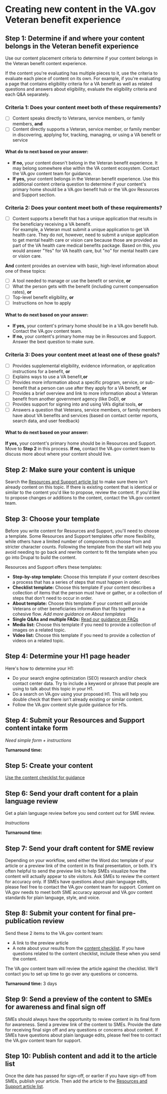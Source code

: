 # Creating new content in the VA.gov Veteran benefit experience

## Step 1: Determine if and where your content belongs in the Veteran benefit experience

Use our content placement criteria to determine if your content belongs in the Veteran benefit content experience. 

If the content you're evaluating has multiple pieces to it, use the criteria to evaluate each piece of content on its own. For example, if you're evaluating a page that contains eligibility criteria for a VA benefit as well as related questions and answers about eligibility, evaluate the eligibility criteria and each Q&A separately.

### Criteria 1: Does your content meet both of these requirements?
- [ ] Content speaks directly to Veterans, service members, or family members, **and**
- [ ] Content directly supports a Veteran, service member, or family member in discovering, applying for, tracking, managing, or using a VA benefit or service

#### What do to next based on your answer:

- **If no,** your content doesn't belong in the Veteran benefit experience. It may belong somewhere else within the VA content ecosystem. Contact the VA.gov content team for guidance.
- **If yes,** your content belongs in the Veteran benefit experience. Use this additional content criteria question to determine if your content's primary home should be a VA.gov benefit hub or the VA.gov Resources and Support section.

### Criteria 2: Does your content meet both of these requirements?

- [ ] Content supports a benefit that has a unique application that results in the beneficiary receiving a VA benefit. <br/> For example, a Veteran must submit a unique application to get VA health care. They do not, however, need to submit a unique application to get mental health care or vision care because those are provided as part of the VA health care medical benefits package. Based on this, you would answer "Yes" for VA health care, but "no" for mental health care or vision care.

**And** content provides an overview with basic, high-level information about one of these topics:
- [ ] A tool needed to manage or use the benefit or service, **or**
- [ ] What the person gets with the benefit (including current compensation rates), **or**
- [ ] Top-level benefit eligibility, **or**
- [ ] Instructions on how to apply

#### What to do next based on your answer:

- **If yes,** your content's primary home should be in a VA.gov benefit hub. Contact the VA.gov content team.
- **If no,** your content's primary home may be in Resources and Support. Answer the bext question to make sure.

### Criteria 3: Does your content meet at least one of these goals?

- [ ] Provides supplemental eligibility, evidence information, or application instructions for a benefit, **or**
- [ ] Explains ways to use a VA benefit,**or**
- [ ] Provides more information about a specific program, service, or sub-benefit that a person can use after they apply for a VA benefit, **or**
- [ ] Provides a brief overview and link to more information about a Veteran benefit from another government agency (like DoD), **or**
- [ ] Provides support for signing into and using VA’s digital tools, **or**
- [ ] Answers a question that Veterans, service members, or family members have about VA benefits and services (based on contact center reports, search data, and user feedback)

#### What to do next based on your answer:

**If yes,** your content's primary home should be in Resources and Support. Move to **Step 2** in this process.
**If no,** contact the VA.gov content team to discuss more about where your content should live.

## Step 2: Make sure your content is unique

Search the [Resources and Support article list](https://github.com/department-of-veterans-affairs/va.gov-team/blob/master/teams/vsa/teams/sitewide-content/resources-and-support/resources-and-support-article-list.md) to make sure there isn't already content on this topic. If there is existing content that is identical or similar to the content you'd like to propose, review the content. If you'd like to propose changes or additions to the content, contact the VA.gov content team.

## Step 3: Choose your template

Before you write content for Resources and Support, you'll need to choose a template. Some Resources and Support templates offer more flexibility, while others have a limited number of components to choose from and stricter character counts. Following the template from the start will help you avoid needing to go back and rewrite content to fit the template when you go into Drupal to build the content.

Resources and Support offers these templates:

- **Step-by-step template:** Choose this template if your content describes a process that has a series of steps that must happen in order.
- **Checklist template:** Choose this template if your content describes a collection of items that the person must have or gather, or a collection of steps that don't need to occur in order.
- **About template:** Choose this template if your content will provide Veterans or other beneficiaries information that fits together in a cohesive flow. _Add more guidance on About templates_
- **Single Q&As and multiple FAQs:** [Read our guidance on FAQs](https://github.com/department-of-veterans-affairs/va.gov-team/blob/master/products/content/content-patterns-and-standards/faqs.md)
- **Media list:** Choose this template if you need to provide a collection of images on a related topic.
- **Video list:** Choose this template if you need to provide a collection of videos on a related topic. 

## Step 4: Determine your H1 page header

Here's how to determine your H1:
- Do your search engine optimization (SEO) research and/or check contact center data. Try to include a keyword or phrase that people are using to talk about this topic in your H1.
- Do a search on VA.gov using your proposed H1. This will help you double check that there isn't already existing or similar content. 
- Follow the VA.gov content style guide guidance for H1s.

## Step 4: Submit your Resources and Support content intake form

_Need simple form + instructions_

**Turnaround time:**

## Step 5: Create your content

[Use the content checklist for guidance](https://github.com/department-of-veterans-affairs/va.gov-team/blob/master/teams/vsa/teams/sitewide-content/checklists/content-checklist.md)

## Step 6: Send your draft content for a plain language review

Get a plain language review before you send content out for SME review.

_Instructions_

**Turnaround time:**

## Step 7: Send your draft content for SME review

Depending on your workflow, send either the Word doc template of your article or a preview link of the content in its final presentation, or both. It's often helpful to send the preview link to help SMEs visualize how the content will actually appear to site visitors. Ask SMEs to review the content for accuracy only. If SMEs have questions about plain language edits, please feel free to contact the VA.gov content team for support. Content on VA.gov needs to meet both SME accuracy approval and VA.gov content standards for plain language, style, and voice.

## Step 8: Submit your content for final pre-publication review

Send these 2 items to the VA.gov content team:
- A link to the preview article
- A note about your results from the [content checklist](https://github.com/department-of-veterans-affairs/va.gov-team/blob/master/teams/vsa/teams/sitewide-content/checklists/content-checklist.md). If you have questions related to the content checklist, include these when you send the content.

The VA.gov content team will review the article against the checklist. We'll contact you to set up time to go over any questions or concerns.

**Turnaround time:** 3 days

## Step 9: Send a preview of the content to SMEs for awareness and final sign off

SMEs should always have the opportunity to review content in its final form for awareness. Send a preview link of the content to SMEs. Provide the date for receiving final sign off and any questions or concerns about content. If SMEs have questions about plain language edits, please feel free to contact the VA.gov content team for support.

## Step 10: Publish content and add it to the article list

Once the date has passed for sign-off, or earlier if you have sign-off from SMEs, publish your article. Then add the article to the [Resources and Support article list](https://github.com/department-of-veterans-affairs/va.gov-team/blob/master/teams/vsa/teams/sitewide-content/resources-and-support/resources-and-support-article-list.md).


